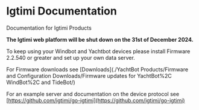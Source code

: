 # Igtimi Documentation

Documentation for Igtimi Products

**The Igtimi web platform will be shut down on the 31st of December 2024.**

To keep using your Windbot and Yachtbot devices please install Firmware 2.2.540 or greater and set up your own data server.

For Firmware downloads see [Downloads](./YachtBot Products/Firmware and Configuration Downloads/Firmware updates for YachtBot%2C WindBot%2C and TideBot/)

For an example server and documentation on the device protocol see [https://github.com/igtimi/go-igtimi](https://github.com/igtimi/go-igtimi)